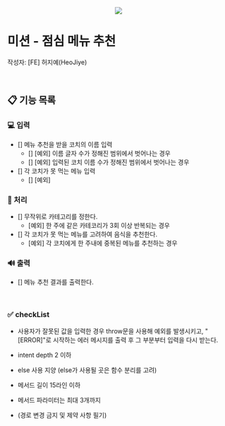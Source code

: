 <p align="center">
    <img src="https://woowacourse.github.io/img/logo_full_white.339e6416.png">
</p>

# 미션 - 점심 메뉴 추천
작성자: [FE] 허지예(HeoJiye)

<br>

## 📋 기능 목록

###  💻 입력
- [] 메뉴 추천을 받을 코치의 이름 입력
    - [] [예외] 이름 글자 수가 정해진 범위에서 벗어나는 경우
    - [] [예외] 입력된 코치 이름 수가 정해진 범위에서 벗어나는 경우  
- [] 각 코치가 못 먹는 메뉴 입력
    - [] [예외] 

### 🚀 처리
- [] 무작위로 카테고리를 정한다.
    - [예외] 한 주에 같은 카테코리가 3회 이상 반복되는 경우
- [] 각 코치가 못 먹는 메뉴를 고려하여 음식을 추천한다.
    - [예외] 각 코치에게 한 주내에 중복된 메뉴를 추천하는 경우

### 🔊 출력
- [] 메뉴 추천 결과를 출력한다.

<br>

### ✅ checkList
- 사용자가 잘못된 값을 입력한 경우 throw문을 사용해 예외를 발생시키고, "[ERROR]"로 시작하는 에러 메시지를 출력 후 그 부분부터 입력을 다시 받는다.

- intent depth 2 이하
- else 사용 지양 (else가 사용될 곳은 함수 분리를 고려)
- 메서드 길이 15라인 이하
- 메서드 파라미터는 최대 3개까지
- (경로 변경 금지 및 제약 사항 필기)